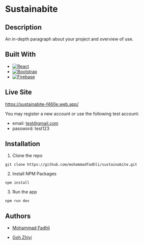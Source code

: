 # Sustainabite

## Description

An in-depth paragraph about your project and overview of use.

## Built With

* [![React][React.js]][React-url]
* [![Bootstrap][Bootstrap.com]][Bootstrap-url]
* [![Firebase][Firebase]][Firebase-url]

## Live Site

https://sustainabite-f460e.web.app/

You may register a new account or use the following test account:

* email: test@gmail.com
* password: test123

## Installation

1. Clone the repo
```
git clone https://github.com/mohammadfadhli/sustainabite.git
```
2. Install NPM Packages
```
npm install
```
3. Run the app
```
npm run dev
```

## Authors
 
* [Mohammad Fadhli ](https://github.com/mohammadfadhli)

* [Goh Zhiyi](https://github.com/zzz-zhiyi)

<!-- MARKDOWN LINKS & IMAGES -->
<!-- https://www.markdownguide.org/basic-syntax/#reference-style-links -->
[React.js]: https://img.shields.io/badge/React-20232A?style=for-the-badge&logo=react&logoColor=61DAFB
[React-url]: https://reactjs.org/
[Bootstrap.com]: https://img.shields.io/badge/Bootstrap-563D7C?style=for-the-badge&logo=bootstrap&logoColor=white
[Bootstrap-url]: https://getbootstrap.com
[Firebase]: https://img.shields.io/badge/Firebase-039BE5?style=for-the-badge&logo=Firebase&logoColor=white
[Firebase-url]: https://firebase.google.com/